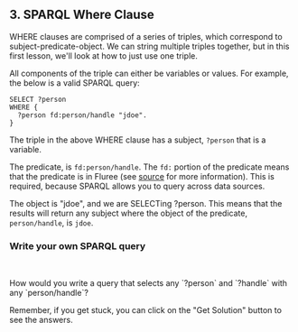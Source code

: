 ## 3. SPARQL Where Clause

WHERE clauses are comprised of a series of triples, which correspond to subject-predicate-object. We can string multiple triples together, but in this first lesson, we'll look at how to just use one triple. 

All components of the triple can either be variables or values. For example, the below is a valid SPARQL query:

```
SELECT ?person
WHERE {
  ?person fd:person/handle "jdoe".
}
```

The triple in the above WHERE clause has a subject, `?person` that is a variable. 

The predicate, is `fd:person/handle`. The `fd:` portion of the predicate means that the predicate is in Fluree (see <a href="/docs/query/sparql#sources" target="_blank">source</a> for more information). This is required, because SPARQL allows you to query across data sources.

The object is "jdoe", and we are SELECTing ?person. This means that the results will return any subject where the object of the predicate, `person/handle`, is `jdoe`. 

<div class="challenge">
<h3>Write your own SPARQL query</h3>
<br/>
<p>How would you write a query that selects any `?person` and `?handle` with any `person/handle`?</p>
<p>Remember, if you get stuck, you can click on the "Get Solution" button to see the answers.</p>
</div>
<br/>
<br/>

